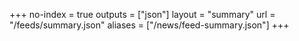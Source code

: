 +++
no-index = true
outputs = ["json"]
layout = "summary"
url = "/feeds/summary.json"
aliases = ["/news/feed-summary.json"]
+++
